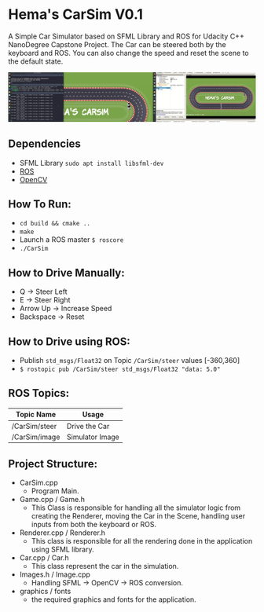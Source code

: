 # Hema's CarSim V0.1
A Simple Car Simulator based on SFML Library and ROS for Udacity C++ NanoDegree Capstone Project. The Car can be steered both by the keyboard and ROS. You can also change the speed and reset the scene to the default state.

![screenshot](screenshot2.gif)

## Dependencies
* SFML Library   `sudo apt install libsfml-dev`
* [ROS](https://ros.org)
* [OpenCV](https://opencv.org/)


## How To Run:
* `cd build && cmake ..`
* `make`
* Launch a ROS master `$ roscore`
* `./CarSim`

## How to Drive Manually:
* Q -> Steer Left
* E -> Steer Right
* Arrow Up -> Increase Speed
* Backspace -> Reset

## How to Drive using ROS:
* Publish `std_msgs/Float32` on Topic `/CarSim/steer` values [-360,360]
* `$ rostopic pub /CarSim/steer std_msgs/Float32 "data: 5.0" `

## ROS Topics:
| Topic Name    | Usage           |
|---------------|-----------------|
| /CarSim/steer | Drive the Car   |
| /CarSim/image | Simulator Image |

## Project Structure:
* CarSim.cpp 
    * Program Main.
* Game.cpp / Game.h 
    * This Class is responsible for handling all the simulator logic from creating the Renderer, moving the Car in the Scene, handling user inputs from both the keyboard or ROS.
* Renderer.cpp / Renderer.h
    * This class is responsible for all the rendering done in the application using SFML library.
* Car.cpp / Car.h 
    * This class represent the car in the simulation. 
* Images.h / Image.cpp
    * Handling SFML -> OpenCV -> ROS conversion. 
* graphics / fonts
    * the required graphics and fonts for the application.

